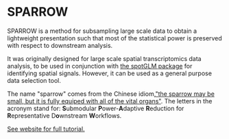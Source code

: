 # SPARROW
SPARROW is a method for subsampling large scale data to obtain a lightweight presentation such that most of the statistical power is preserved with respect to downstream analysis.  

It was originally designed for large scale spatial transcriptomics data analysis, to be used in conjunction with [the spotGLM package](https://kaishumason.github.io/spotGLM/) for identifying spatial signals.  However, it can be used as a general purpose data selection tool.   

The name "sparrow" comes from the Chinese idiom,["the sparrow may be small, but it is fully equiped with all of the vital organs"](https://en.wiktionary.org/wiki/%E9%BA%BB%E9%9B%80%E9%9B%96%E5%B0%8F%EF%BC%8C%E4%BA%94%E8%87%9F%E4%BF%B1%E5%85%A8#Chinese).  The letters in the acronym stand for: **S**ubmodular **P**ower-**A**daptive **R**eduction for **R**epresentative D**o**wnstream **W**orkflows.

[See website for full tutorial.](https://kaishumason.github.io/SPARROW/)

